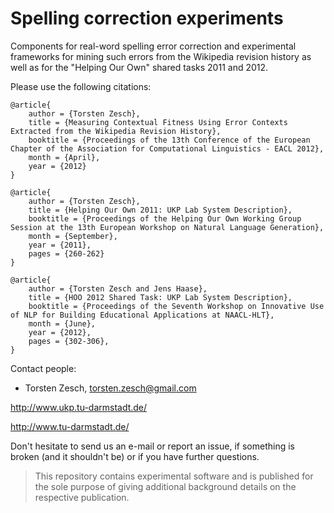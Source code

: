 # Spelling correction experiments

Components for real-word spelling error correction and experimental frameworks for mining such errors from the Wikipedia revision history as well as for the "Helping Our Own" shared tasks 2011 and 2012.

Please use the following citations:

```
@article{
	author = {Torsten Zesch},
	title = {Measuring Contextual Fitness Using Error Contexts Extracted from the Wikipedia Revision History},
	booktitle = {Proceedings of the 13th Conference of the European Chapter of the Association for Computational Linguistics - EACL 2012},
	month = {April},
	year = {2012}
}
```

```
@article{
	author = {Torsten Zesch},
	title = {Helping Our Own 2011: UKP Lab System Description},
	booktitle = {Proceedings of the Helping Our Own Working Group Session at the 13th European Workshop on Natural Language Generation},
	month = {September},
	year = {2011},
	pages = {260-262}
}
```

```
@article{
	author = {Torsten Zesch and Jens Haase},
	title = {HOO 2012 Shared Task: UKP Lab System Description},
	booktitle = {Proceedings of the Seventh Workshop on Innovative Use of NLP for Building Educational Applications at NAACL-HLT},
	month = {June},
	year = {2012},
	pages = {302-306},
}
```
Contact people: 

* Torsten Zesch, torsten.zesch@gmail.com

http://www.ukp.tu-darmstadt.de/

http://www.tu-darmstadt.de/


Don't hesitate to send us an e-mail or report an issue, if something is broken (and it shouldn't be) or if you have further questions.

> This repository contains experimental software and is published for the sole purpose of giving additional background details on the respective publication. 
